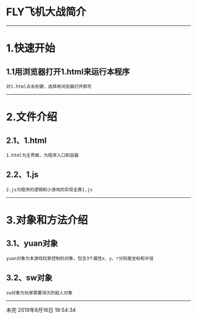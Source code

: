 # FLY飞机大战简介
-------
# 1.快速开始
## 1.1用浏览器打开1.html来运行本程序
	对1.html点击右键，选择用浏览器打开即可

-------
# 2.文件介绍
## 2.1、1.html
	1.html为主界面，为程序入口和容器

## 2.2、1.js
	2.js为程序的逻辑和小游戏的实现全靠1.js

-------
# 3.对象和方法介绍
## 3.1、yuan对象
	yuan对象为本游戏玩家控制的对象，包含3个属性x、y、r分别是坐标和半径
## 3.2、sw对象
	sw对象为玩家需要消灭的敌人对象

------
未完
2019年8月16日 19:54:34

